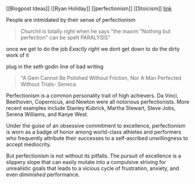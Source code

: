 [[Blogpost Ideas]] [[Ryan Holiday]] [[perfectionism]] [[Stoicism]]
[link](https://youtu.be/SoRXsmlF4eQ)

People are intmidated by their sense of perfectionism
> Churchil is totally right when he says "the maxim "Nothing but perfection" can be spelt PARALYSIS"	

once we get to do the job *Exactly right* we dont get down to do the dirty work of it


plug in the seth godin line of bad writing 

>"A Gem Cannot Be Polished Without Friction, Nor A Man Perfected Without Trials- Seneca


Perfectionism is a common personality trait of high achievers. Da Vinci, Beethoven, Copernicus, and Newton were all notorious perfectionists. More recent examples include Stanley Kubrick, Martha Stewart, Steve Jobs, Serena Williams, and Kanye West.

Under the guise of an obsessive commitment to excellence, perfectionism is worn as a badge of honor among world-class athletes and performers who frequently attribute their successes to a self-ascribed unwillingness to accept mediocrity.

But perfectionism is not without its pitfalls. The pursuit of excellence is a slippery slope that can easily mutate into a compulsive striving for unrealistic goals that leads to a vicious cycle of frustration, anxiety, and even _diminished_ performance.
